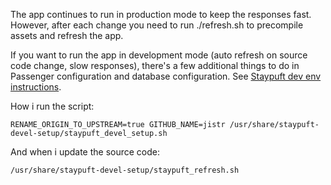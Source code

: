 The app continues to run in production mode to keep the responses
fast. However, after each change you need to run ./refresh.sh to
precompile assets and refresh the app.

If you want to run the app in development mode (auto refresh on source
code change, slow responses), there's a few additional things to do in
Passenger configuration and database configuration. See
[Staypuft dev env instructions](https://github.com/theforeman/staypuft/blob/master/doc/setup_centos.md).

How i run the script:

    RENAME_ORIGIN_TO_UPSTREAM=true GITHUB_NAME=jistr /usr/share/staypuft-devel-setup/staypuft_devel_setup.sh

And when i update the source code:

    /usr/share/staypuft-devel-setup/staypuft_refresh.sh

